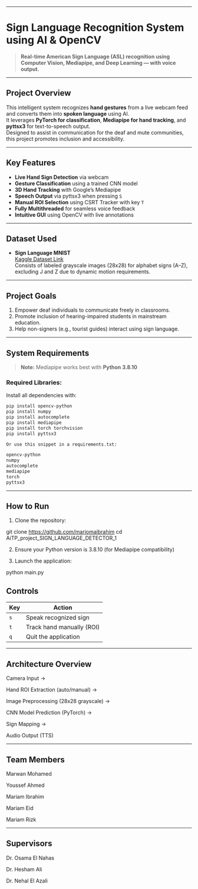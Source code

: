 


---

# Sign Language Recognition System using AI & OpenCV


> **Real-time American Sign Language (ASL) recognition using Computer Vision, Mediapipe, and Deep Learning — with voice output.**

---

## **Project Overview**

This intelligent system recognizes **hand gestures** from a live webcam feed and converts them into **spoken language** using AI.  
It leverages **PyTorch for classification**, **Mediapipe for hand tracking**, and **pyttsx3** for text-to-speech output.  
Designed to assist in communication for the deaf and mute communities, this project promotes inclusion and accessibility.

---

## **Key Features**

- **Live Hand Sign Detection** via webcam
- **Gesture Classification** using a trained CNN model
- **3D Hand Tracking** with Google’s Mediapipe
- **Speech Output** via pyttsx3 when pressing `S`
- **Manual ROI Selection** using CSRT Tracker with key `T`
- **Fully Multithreaded** for seamless voice feedback
- **Intuitive GUI** using OpenCV with live annotations

---

## **Dataset Used**

- **Sign Language MNIST**  
  [Kaggle Dataset Link](https://www.kaggle.com/datamunge/sign-language-mnist)  
  Consists of labeled grayscale images (28x28) for alphabet signs (A–Z), excluding J and Z due to dynamic motion requirements.


---

## **Project Goals**

1. Empower deaf individuals to communicate freely in classrooms.
2. Promote inclusion of hearing-impaired students in mainstream education.
3. Help non-signers (e.g., tourist guides) interact using sign language.

---

## **System Requirements**

> **Note:** Mediapipe works best with **Python 3.8.10**

### Required Libraries:

Install all dependencies with:

```bash
pip install opencv-python
pip install numpy
pip install autocomplete
pip install mediapipe
pip install torch torchvision
pip install pyttsx3

Or use this snippet in a requirements.txt:

opencv-python
numpy
autocomplete
mediapipe
torch
pyttsx3

```
---

How to Run
---
1. Clone the repository:

git clone 
https://github.com/mariomaibrahim
cd AiTP_project_SIGN_LANGUAGE_DETECTOR_1



2. Ensure your Python version is 3.8.10 (for Mediapipe compatibility)


3. Launch the application:

python main.py



## **Controls**

| Key | Action                    |
|-----|---------------------------|
| `s` | Speak recognized sign     |
| `t` | Track hand manually (ROI) |
| `q` | Quit the application      |

---

Architecture Overview
---
Camera Input →

Hand ROI Extraction (auto/manual) →

Image Preprocessing (28x28 grayscale) →

CNN Model Prediction (PyTorch) →

Sign Mapping →

Audio Output (TTS)


---
Team Members
---
Marwan Mohamed

Youssef Ahmed

Mariam Ibrahim

Mariam Eid

Mariam Rizk



---

Supervisors
---
Dr. Osama El Nahas

Dr. Hesham Ali

Dr. Nehal El Azali

